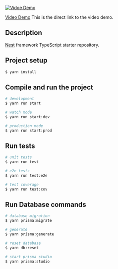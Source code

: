 [![Vidoe Demo](https://img.youtube.com/vi/WDYDNU91T84/0.jpg)](https://www.youtube.com/watch?v=WDYDNU91T84)

[Video Demo](https://www.youtube.com/watch?v=WDYDNU91T84) This is the direct link to the video demo.


## Description

[Nest](https://github.com/nestjs/nest) framework TypeScript starter repository.

## Project setup

```bash
$ yarn install
```

## Compile and run the project

```bash
# development
$ yarn run start

# watch mode
$ yarn run start:dev

# production mode
$ yarn run start:prod
```

## Run tests

```bash
# unit tests
$ yarn run test

# e2e tests
$ yarn run test:e2e

# test coverage
$ yarn run test:cov
```
## Run Database commands

```bash
# database migration 
$ yarn prisma:migrate

# generate
$ yarn prisma:generate

# reset database
$ yarn db:reset

# start prisma studio
$ yarn prisma:studio
```
